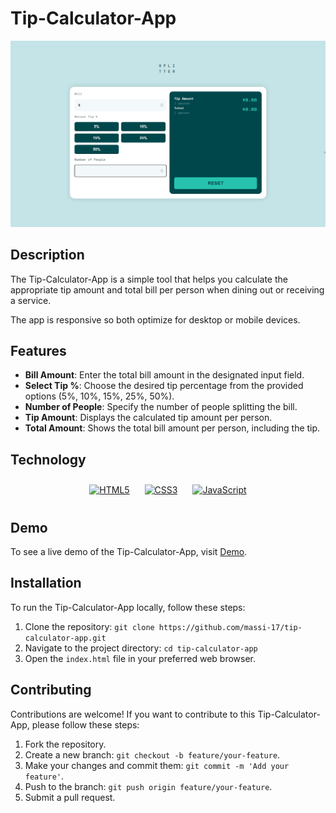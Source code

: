# Tip-Calculator-App

![Tip-calculator-app Screenshot](images/tip-calculator-app.png)

## Description

The Tip-Calculator-App is a simple tool that helps you calculate the appropriate tip amount and total bill per person when dining out or receiving a service. 

The app is responsive so both optimize for desktop or mobile devices.

## Features

- **Bill Amount**: Enter the total bill amount in the designated input field.
- **Select Tip %**: Choose the desired tip percentage from the provided options (5%, 10%, 15%, 25%, 50%).
- **Number of People**: Specify the number of people splitting the bill.
- **Tip Amount**: Displays the calculated tip amount per person.
- **Total Amount**: Shows the total bill amount per person, including the tip.

## Technology

<div align="center">  
<a href="https://en.wikipedia.org/wiki/HTML5" target="_blank"><img style="margin: 10px" src="https://profilinator.rishav.dev/skills-assets/html5-original-wordmark.svg" alt="HTML5" height="75" /></a> 
<a href="https://www.w3schools.com/css/" target="_blank"><img style="margin: 10px" src="https://profilinator.rishav.dev/skills-assets/css3-original-wordmark.svg" alt="CSS3" height="75" /></a>  
<a href="https://www.javascript.com/" target="_blank"><img style="margin: 10px" src="https://profilinator.rishav.dev/skills-assets/javascript-original.svg" alt="JavaScript" height="75" /></a>  
</div>

## Demo

To see a live demo of the Tip-Calculator-App, visit [Demo](https://www.massidev.com/portfolio/drumpad/).

## Installation

To run the Tip-Calculator-App locally, follow these steps:

1. Clone the repository: `git clone https://github.com/massi-17/tip-calculator-app.git`
2. Navigate to the project directory: `cd tip-calculator-app`
3. Open the `index.html` file in your preferred web browser.

## Contributing

Contributions are welcome! If you want to contribute to this Tip-Calculator-App, please follow these steps:

1. Fork the repository.
2. Create a new branch: `git checkout -b feature/your-feature`.
3. Make your changes and commit them: `git commit -m 'Add your feature'`.
4. Push to the branch: `git push origin feature/your-feature`.
5. Submit a pull request.

